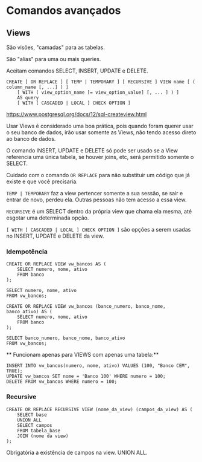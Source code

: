# Comandos avançados

## Views

São visões, "camadas" para as tabelas.

São "alias" para uma ou mais queries.

Aceitam comandos SELECT, INSERT, UPDATE e DELETE.

```
CREATE [ OR REPLACE ] [ TEMP | TEMPORARY ] [ RECURSIVE ] VIEW name [ ( column_name [, ...] ) ]
    [ WITH ( view_option_name [= view_option_value] [, ... ] ) ]
    AS query
    [ WITH [ CASCADED | LOCAL ] CHECK OPTION ]
```

https://www.postgresql.org/docs/12/sql-createview.html

Usar Views é considerado uma boa prática, pois quando foram querer usar o seu banco de dados, irão usar somente as Views, não tendo acesso direto ao banco de dados.

O comando INSERT, UPDATE e DELETE só pode ser usado se a View referencia uma única tabela, se houver joins, etc, será permitido somente o SELECT.

Cuidado com o comando `OR REPLACE` para não substituir um código que já existe e que você precisaria.

`TEMP | TEMPORARY` faz a view pertencer somente a sua sessão, se sair e entrar de novo, perdeu ela. Outras pessoas não tem acesso a essa view.

`RECURSIVE` é um SELECT dentro da própria view que chama ela mesma, até esgotar uma determinada opção.

`[ WITH [ CASCADED | LOCAL ] CHECK OPTION ]` são opções a serem usadas no INSERT, UPDATE e DELETE da view.

### Idempotência

```
CREATE OR REPLACE VIEW vw_bancos AS (
    SELECT numero, nome, ativo
    FROM banco
);

SELECT numero, nome, ativo
FROM vw_bancos;
```

```
CREATE OR REPLACE VIEW vw_bancos (banco_numero, banco_nome, banco_ativo) AS (
    SELECT numero, nome, ativo
    FROM banco
);

SELECT banco_numero, banco_nome, banco_ativo
FROM vw_bancos;
```

** Funcionam apenas para VIEWS com apenas uma tabela:**

```
INSERT INTO vw_bancos(numero, nome, ativo) VALUES (100, "Banco CEM", TRUE);
UPDATE vw_bancos SET nome = 'Banco 100' WHERE numero = 100;
DELETE FROM vw_bancos WHERE numero = 100;
```

### Recursive

```
CREATE OR REPLACE RECURSIVE VIEW (nome_da_view) (campos_da_view) AS (
    SELECT base
    UNION ALL
    SELECT campos
    FROM tabela_base
    JOIN (nome da view)
);
```

Obrigatória a existência de campos na view.
UNION ALL.
